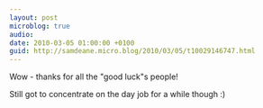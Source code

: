 ```yaml
---
layout: post
microblog: true
audio: 
date: 2010-03-05 01:00:00 +0100
guid: http://samdeane.micro.blog/2010/03/05/t10029146747.html
---
```

Wow - thanks for all the "good luck"s people!

Still got to concentrate on the day job for a while though :)
